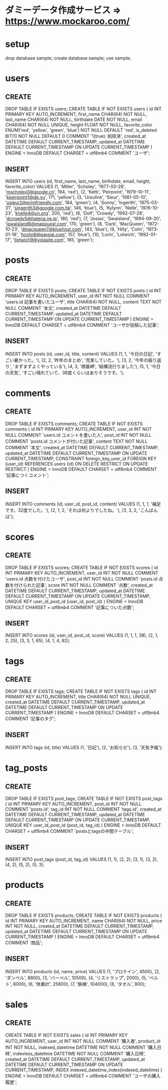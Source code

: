 
# ダミーデータ作成サービス => https://www.mockaroo.com/

# setup
drop database sample;
create database sample;
use sample;

# users

## CREATE
DROP TABLE IF EXISTS users;
CREATE TABLE IF NOT EXISTS users (
  id INT PRIMARY KEY AUTO_INCREMENT,
  first_name CHAR(64) NOT NULL,
  last_name CHAR(64) NOT NULL,
  birthdate DATE NOT NULL,
  email CHAR(64) NOT NULL UNIQUE,
  height FLOAT NOT NULL,
  favorite_color ENUM('red', 'yellow', 'green', 'blue') NOT NULL DEFAULT 'red',
  is_deleted BIT(1) NOT NULL DEFAULT 0 COMMENT '1(true): 削除済',
  created_at DATETIME DEFAULT CURRENT_TIMESTAMP,
  updated_at DATETIME DEFAULT CURRENT_TIMESTAMP ON UPDATE CURRENT_TIMESTAMP
) ENGINE = InnoDB DEFAULT CHARSET = utf8mb4 COMMENT 'ユーザ';

## INSERT
INSERT INTO users
  (id, first_name, last_name, birthdate, email, height, favorite_color)
VALUES
  (1, 'Miller', 'Scholey', '1977-03-28', 'mscholey0@google.cn', 194, 'red'),
  (2, 'Ketti', 'Peirpoint', '1979-10-11', 'kpeirpoint1@de.vu', 171, 'yellow'),
  (3, 'Ursuline', 'Sieur', '1981-05-10', 'usieur2@printfriendly.com', 184, 'green'),
  (4, 'Sonny', 'Ingerith', '1975-03-31', 'singerith3@google.com.hk', 146, 'blue'),
  (5, 'Kylynn', 'Nelle', '1976-10-23', 'knelle4@un.org', 200, 'red'),
  (6, 'Dolf', 'Crowdy', '1992-07-28', 'dcrowdy5@hatena.ne.jp', 180, 'red'),
  (7, 'Josias', 'Swaisland', '1994-09-20', 'jswaisland6@mapquest.com', 170, 'green'),
  (8, 'Darb', 'MacQueen', '1972-10-23', 'dmacqueen7@bluehost.com', 143, 'blue'),
  (9, 'Hilly', 'Colin', '1973-01-18', 'hcolin8@paypal.com', 157, 'blue'),
  (10, 'Lorin', 'Lotwich', '1992-01-17', 'llotwich9@yolasite.com', 165, 'green');

# posts

## CREATE
DROP TABLE IF EXISTS posts;
CREATE TABLE IF NOT EXISTS posts (
  id INT PRIMARY KEY AUTO_INCREMENT,
  user_id INT NOT NULL COMMENT 'users.id 記事を書いたユーザ',
  title CHAR(64) NOT NULL,
  content TEXT NOT NULL COMMENT '本文',
  created_at DATETIME DEFAULT CURRENT_TIMESTAMP,
  updated_at DATETIME DEFAULT CURRENT_TIMESTAMP ON UPDATE CURRENT_TIMESTAMP
) ENGINE = InnoDB DEFAULT CHARSET = utf8mb4 COMMENT 'ユーザが投稿した記事';

## INSERT
INSERT INTO posts
  (id, user_id, title, content)
VALUES
  (1, 1, '今日の日記', 'すごい暑かった。'),
  (2, 2, '昨年のまとめ', '充実していた。'),
  (3, 2, '今年の振り返り', 'まずまずよくやっている'),
  (4, 3, '襟裳岬', '結構流行りました'),
  (5, 1, '今日の天気', 'すごい晴れていて、38度くらいはありそうです。');

# comments

## CREATE
DROP TABLE IF EXISTS comments;
CREATE TABLE IF NOT EXISTS comments (
  id INT PRIMARY KEY AUTO_INCREMENT,
  user_id INT NOT NULL COMMENT 'users.id コメントを書いた人',
  post_id INT NOT NULL COMMENT 'posts.id コメントが付いた記事',
  content TEXT NOT NULL COMMENT '本文',
  created_at DATETIME DEFAULT CURRENT_TIMESTAMP,
  updated_at DATETIME DEFAULT CURRENT_TIMESTAMP ON UPDATE CURRENT_TIMESTAMP,
  CONSTRAINT foreign_key_user_id
    FOREIGN KEY (user_id)
    REFERENCES users (id)
    ON DELETE RESTRICT
    ON UPDATE RESTRICT
) ENGINE = InnoDB DEFAULT CHARSET = utf8mb4 COMMENT '記事につくコメント';

## INSERT
INSERT INTO comments
  (id, user_id, post_id, content)
VALUES
  (1, 1, 1, '補足です。32度でした。'),
  (2, 1, 2, 'それは何よりでしたね。'),
  (3, 3, 2, 'こんばんは');

# scores

## CREATE
DROP TABLE IF EXISTS scores;
CREATE TABLE IF NOT EXISTS scores (
  id INT PRIMARY KEY AUTO_INCREMENT,
  user_id INT NOT NULL COMMENT 'users.id 点数を付けたユーザ',
  post_id INT NOT NULL COMMENT 'posts.id 点数を付けられた記事',
  score INT NOT NULL COMMENT '点数',
  created_at DATETIME DEFAULT CURRENT_TIMESTAMP,
  updated_at DATETIME DEFAULT CURRENT_TIMESTAMP ON UPDATE CURRENT_TIMESTAMP,
  UNIQUE KEY user_id_post_id (user_id, post_id)
) ENGINE = InnoDB DEFAULT CHARSET = utf8mb4 COMMENT '記事についた点数';

## INSERT
INSERT INTO scores
  (id, user_id, post_id, score)
VALUES
  (1, 1, 1, 38),
  (2, 1, 2, 25),
  (3, 3, 1, 65),
  (4, 1, 4, 92);

# tags

## CREATE
DROP TABLE IF EXISTS tags;
CREATE TABLE IF NOT EXISTS tags (
  id INT PRIMARY KEY AUTO_INCREMENT,
  title CHAR(64) NOT NULL UNIQUE,
  created_at DATETIME DEFAULT CURRENT_TIMESTAMP,
  updated_at DATETIME DEFAULT CURRENT_TIMESTAMP ON UPDATE CURRENT_TIMESTAMP
) ENGINE = InnoDB DEFAULT CHARSET = utf8mb4 COMMENT '記事のタグ';

## INSERT
INSERT INTO tags
  (id, title)
VALUES
  (1, '日記'),
  (2, 'お知らせ'),
  (3, '天気予報');

# tag_posts

## CREATE
DROP TABLE IF EXISTS post_tags;
CREATE TABLE IF NOT EXISTS post_tags (
  id INT PRIMARY KEY AUTO_INCREMENT,
  post_id INT NOT NULL COMMENT 'posts.id',
  tag_id INT NOT NULL COMMENT 'tags.id',
  created_at DATETIME DEFAULT CURRENT_TIMESTAMP,
  updated_at DATETIME DEFAULT CURRENT_TIMESTAMP ON UPDATE CURRENT_TIMESTAMP,
  UNIQUE KEY user_id_post_id (post_id, tag_id)
) ENGINE = InnoDB DEFAULT CHARSET = utf8mb4 COMMENT 'postsとtagsの中間テーブル';

## INSERT
INSERT INTO post_tags
  (post_id, tag_id)
VALUES
  (1, 1),
  (2, 2),
  (3, 1),
  (3, 2),
  (4, 2),
  (5, 2),
  (5, 3);


# products

## CREATE
DROP TABLE IF EXISTS products;
CREATE TABLE IF NOT EXISTS products (
  id INT PRIMARY KEY AUTO_INCREMENT,
  name CHAR(64) NOT NULL,
  price INT NOT NULL,
  created_at DATETIME DEFAULT CURRENT_TIMESTAMP,
  updated_at DATETIME DEFAULT CURRENT_TIMESTAMP ON UPDATE CURRENT_TIMESTAMP
) ENGINE = InnoDB DEFAULT CHARSET = utf8mb4 COMMENT '商品';

## INSERT
INSERT INTO products
  (id, name, price)
VALUES
  (1, 'プロテイン', 4500),
  (2, 'ダンベル', 8800),
  (3, 'バーベル', 10500),
  (4, 'リストラップ', 2000),
  (5, 'ベルト', 8000),
  (6, '体重計', 25800),
  (7, '鉄棒', 104000),
  (8, 'タオル', 900);

# sales

## CREATE
CREATE TABLE IF NOT EXISTS sales (
  id INT PRIMARY KEY AUTO_INCREMENT,
  user_id INT NOT NULL COMMENT '購入者',
  product_id INT NOT NULL,
  indexed_datetime DATETIME NOT NULL COMMENT '購入日時',
  indexless_datetime DATETIME NOT NULL COMMENT '購入日時',
  created_at DATETIME DEFAULT CURRENT_TIMESTAMP,
  updated_at DATETIME DEFAULT CURRENT_TIMESTAMP ON UPDATE CURRENT_TIMESTAMP,
  INDEX indexed_datetime_index(indexed_datetime)
) ENGINE = InnoDB DEFAULT CHARSET = utf8mb4 COMMENT 'ユーザの購入履歴';
